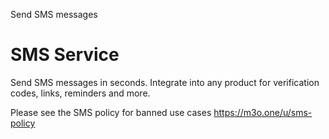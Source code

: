 Send SMS messages

# SMS Service

Send SMS messages in seconds. Integrate into any product for verification codes, links, reminders and more. 

Please see the SMS policy for banned use cases https://m3o.one/u/sms-policy

